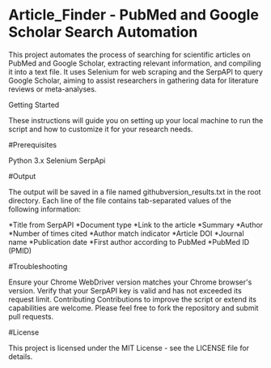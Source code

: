 # Article_Finder - PubMed and Google Scholar Search Automation 


This project automates the process of searching for scientific articles on PubMed and Google Scholar, extracting relevant information, and compiling it into a text file. It uses Selenium for web scraping and the SerpAPI to query Google Scholar, aiming to assist researchers in gathering data for literature reviews or meta-analyses.


Getting Started

These instructions will guide you on setting up your local machine to run the script and how to customize it for your research needs.

#Prerequisites

Python 3.x
Selenium
SerpApi

#Output

The output will be saved in a file named githubversion_results.txt in the root directory. Each line of the file contains tab-separated values of the following information:

*Title from SerpAPI
*Document type
*Link to the article
*Summary
*Author
*Number of times cited
*Author match indicator
*Article DOI
*Journal name
*Publication date
*First author according to PubMed
*PubMed ID (PMID)

#Troubleshooting


Ensure your Chrome WebDriver version matches your Chrome browser's version.
Verify that your SerpAPI key is valid and has not exceeded its request limit.
Contributing
Contributions to improve the script or extend its capabilities are welcome. Please feel free to fork the repository and submit pull requests.

#License


This project is licensed under the MIT License - see the LICENSE file for details.
